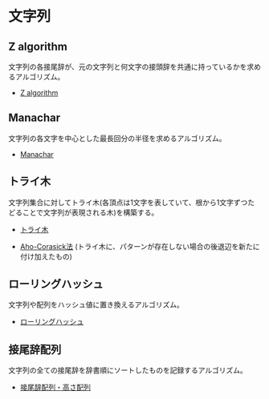 # 文字列

## Z algorithm
文字列の各接尾辞が、元の文字列と何文字の接頭辞を共通に持っているかを求めるアルゴリズム。

- [Z algorithm](https://github.com/tokusakurai/Library/blob/main/String/Z_Algorithm.hpp)

## Manachar
文字列の各文字を中心とした最長回分の半径を求めるアルゴリズム。

- [Manachar](https://github.com/tokusakurai/Library/blob/main/String/Manachar.hpp)

## トライ木
文字列集合に対してトライ木(各頂点は1文字を表していて、根から1文字ずつたどることで文字列が表現される木)を構築する。

- [トライ木](https://github.com/tokusakurai/Library/blob/main/String/Trie.hpp)

- [Aho-Corasick法](https://github.com/tokusakurai/Library/blob/main/String/Trie.hpp) (トライ木に、パターンが存在しない場合の後退辺を新たに付け加えたもの)

## ローリングハッシュ
文字列や配列をハッシュ値に置き換えるアルゴリズム。

- [ローリングハッシュ](https://github.com/tokusakurai/Library/blob/main/String/Rolling_Hash.hpp)

## 接尾辞配列
文字列の全ての接尾辞を辞書順にソートしたものを記録するアルゴリズム。

- [接尾辞配列・高さ配列](https://github.com/tokusakurai/Library/blob/main/String/Suffix_Array.hpp)
